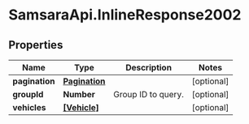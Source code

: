 # SamsaraApi.InlineResponse2002

## Properties
Name | Type | Description | Notes
------------ | ------------- | ------------- | -------------
**pagination** | [**Pagination**](Pagination.md) |  | [optional] 
**groupId** | **Number** | Group ID to query. | [optional] 
**vehicles** | [**[Vehicle]**](Vehicle.md) |  | [optional] 


